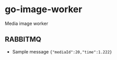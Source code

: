 # go-image-worker
Media image worker


## RABBITMQ

* Sample message
```{"mediaId":20,"time":1.222}```